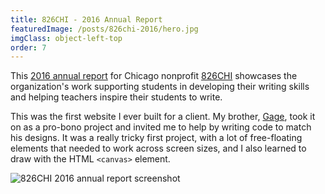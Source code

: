 ```yaml
---
title: 826CHI - 2016 Annual Report
featuredImage: /posts/826chi-2016/hero.jpg
imgClass: object-left-top
order: 7
---
```


This [2016 annual report](https://826chi-2016.jaredsalzano.com/) for Chicago nonprofit [826CHI](https://www.826chi.org/) showcases the organization's work supporting students in developing their writing skills and helping teachers inspire their students to write.

This was the first website I ever built for a client. My brother, [Gage](https://gagesalzano.com/), took it on as a pro-bono project and invited me to help by writing code to match his designs. It was a really tricky first project, with a lot of free-floating elements that needed to work across screen sizes, and I also learned to draw with the HTML `<canvas>` element.

<img alt="826CHI 2016 annual report screenshot" src="/posts/826chi-2016/hero.jpg" />
